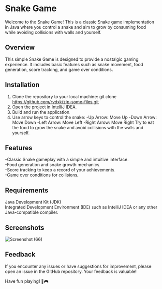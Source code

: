 # Snake Game
Welcome to the Snake Game! This is a classic Snake game implementation in Java where you control a snake and aim to grow by consuming food while avoiding collisions with walls and yourself.

## Overview
This simple Snake Game is designed to provide a nostalgic gaming experience. It includes basic features such as snake movement, food generation, score tracking, and game over conditions.

## Installation

1. Clone the repository to your local machine:
   git clone https://github.com/rvdxk/zip-some-files.git
2. Open the project in IntelliJ IDEA.
3. Build and run the application.
4. Use arrow keys to control the snake:
-Up Arrow: Move Up
-Down Arrow: Move Down
-Left Arrow: Move Left
-Right Arrow: Move Right
Try to eat the food to grow the snake and avoid collisions with the walls and yourself.

## Features
-Classic Snake gameplay with a simple and intuitive interface.<br>
-Food generation and snake growth mechanics.<br>
-Score tracking to keep a record of your achievements.<br>
-Game over conditions for collisions.<br>

## Requirements
Java Development Kit (JDK)<br>
Integrated Development Environment (IDE) such as IntelliJ IDEA or any other Java-compatible compiler.<br>

## Screenshots
![Screenshot (66)](https://github.com/rvdxk/snake-game/assets/136000622/4230f72c-36fe-441b-aea1-28dfb5335bea)

## Feedback
If you encounter any issues or have suggestions for improvement, please open an issue in the GitHub repository. Your feedback is valuable!

Have fun playing! 🐍🎮
